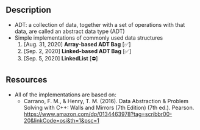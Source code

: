 ## Description 
- ADT: a collection of data, together with a set of operations with that data, are called an abstract data type (ADT)
- Simple implementations of commonly used data structures 
  1. [Aug. 31, 2020] **Array-based ADT Bag**  [:white_check_mark:]
  2. [Sep. 2,  2020] **Linked-based ADT Bag** [:white_check_mark:]
  3. [Sep. 5,  2020] **LinkedList** 		  [:no_entry:]

## Resources
- All of the implementations are based on:
  - Carrano, F. M., & Henry, T. M. (2016). Data Abstraction & Problem Solving with C++: Walls and Mirrors (7th Edition) (7th ed.). Pearson.          https://www.amazon.com/dp/0134463978?tag=scribbr00-20&linkCode=osi&th=1&psc=1
